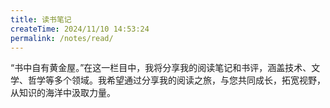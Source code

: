 ```yaml
---
title: 读书笔记
createTime: 2024/11/10 14:53:24
permalink: /notes/read/
---
```

“书中自有黄金屋。”在这一栏目中，我将分享我的阅读笔记和书评，涵盖技术、文学、哲学等多个领域。我希望通过分享我的阅读之旅，与您共同成长，拓宽视野，从知识的海洋中汲取力量。
